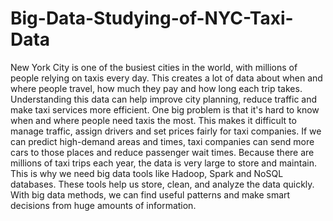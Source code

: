 # Big-Data-Studying-of-NYC-Taxi-Data
New York City is one of the busiest cities in the world, with millions of people relying on taxis every day. This creates a lot of data about when and where people travel, how much they pay and how long each trip takes. Understanding this data can help improve city planning, reduce traffic and make taxi services more efficient. One big problem is that it's hard to know when and where people need taxis the most. This makes it difficult to manage traffic, assign drivers and set prices fairly for taxi companies. If we can predict high-demand areas and times, taxi companies can send more cars to those places and reduce passenger wait times. Because there are millions of taxi trips each year, the data is very large to store and maintain. This is why we need big data tools like Hadoop, Spark and NoSQL databases. These tools help us store, clean, and analyze the data quickly. With big data methods, we can find useful patterns and make smart decisions from huge amounts of information.
